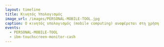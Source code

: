 ```yaml
---
layout: timeline 
title: Κινητός Υπολογισμός
image_url: /images/PERSONAL-MOBILE-TOOL.jpg
caption: Ο κινητός υπολογισμός (mobile computing) αναφέρεται στη χρήση φορητών συσκευών, όπως smartphones, tablets, laptops για την πρόσβαση σε δεδομένα και υπηρεσίες οποτεδήποτε και οπουδήποτε, μέσω ενσύρματων ή ασύρματων δικτύων. 
events:
  - PERSONAL-MOBILE-TOOL
  - ibm-touchscreen-monitor-cash
---
```

